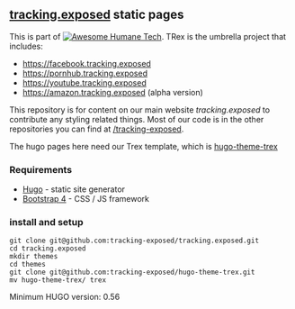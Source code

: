 ## [tracking.exposed](https://tracking.exposed) static pages

This is part of [![Awesome Humane Tech](https://raw.githubusercontent.com/humanetech-community/awesome-humane-tech/main/humane-tech-badge.svg?sanitize=true)](https://github.com/humanetech-community/awesome-humane-tech). TRex is the umbrella project that includes:

* https://facebook.tracking.exposed
* https://pornhub.tracking.exposed
* https://youtube.tracking.exposed
* https://amazon.tracking.exposed (alpha version)


This repository is for content on our main website *tracking.exposed* to contribute any styling related things. Most of our code is in the other repositories you can find at [/tracking-exposed](https://github.com/tracking-exposed). 

The hugo pages here need our Trex template, which is [hugo-theme-trex](https://github.com/tracking-exposed/hugo-theme-trex)

### Requirements

- [Hugo](https://gohugo.io) - static site generator
- [Bootstrap 4](https://getbootstrap.com) - CSS / JS framework


### install and setup

    git clone git@github.com:tracking-exposed/tracking.exposed.git
    cd tracking.exposed
    mkdir themes
    cd themes
    git clone git@github.com:tracking-exposed/hugo-theme-trex.git
    mv hugo-theme-trex/ trex

Minimum HUGO version: 0.56
